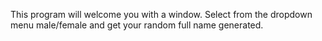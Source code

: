 This program will welcome you with a window. Select from the dropdown menu male/female and get your random full name generated.
